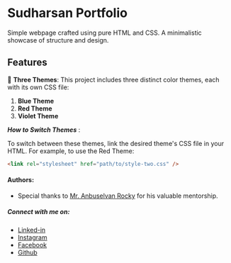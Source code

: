# Sudharsan Portfolio

Simple webpage crafted using pure HTML and CSS. A minimalistic showcase of structure and design.

## Features

🎨 **Three Themes**: This project includes three distinct color themes, each with its own CSS file:

1. **Blue Theme**
2. **Red Theme**
3. **Violet Theme**

**_How to Switch Themes_** :

To switch between these themes, link the desired theme's CSS file in your HTML. For example, to use the Red Theme:

```html
<link rel="stylesheet" href="path/to/style-two.css" />
```

#### Authors:

- Special thanks to [Mr. Anbuselvan
  Rocky](https://github.com/anburocky3) for his valuable mentorship.

##### Connect with me on:

- [Linked-in](https://www.linkedin.com/in/sudharsan-a-b40506290/)
- [Instagram](https://instagram.com/sudharsan_daniel)
- [Facebook](https"//https://www.facebook.com/sudharsandaniel.sudharsandaniel)
- [Github](https://github.com/danielace1)
